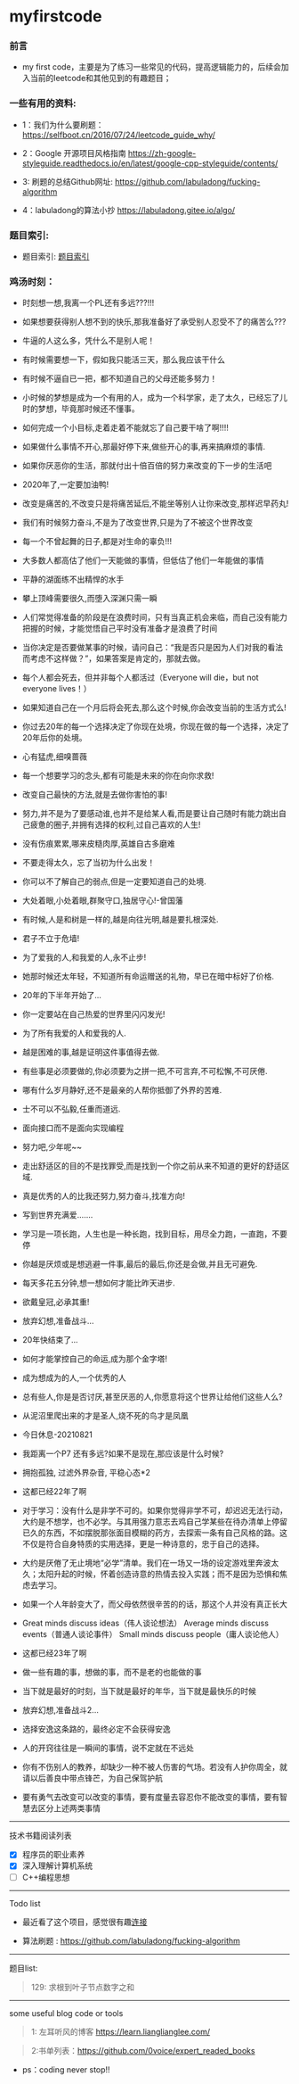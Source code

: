 # myfirstcode

### 前言
* my first code，主要是为了练习一些常见的代码，提高逻辑能力的，后续会加入当前的leetcode和其他见到的有趣题目；


### 一些有用的资料:
* 1：我们为什么要刷题：
https://selfboot.cn/2016/07/24/leetcode_guide_why/
* 2：Google 开源项目风格指南
https://zh-google-styleguide.readthedocs.io/en/latest/google-cpp-styleguide/contents/

* 3: 刷题的总结Github网址:
https://github.com/labuladong/fucking-algorithm

* 4：labuladong的算法小抄
 https://labuladong.gitee.io/algo/

### 题目索引:
* 题目索引: [题目索引](https://github.com/sunbinbin1991/myfirstcode/blob/master/doc/algorithm/index.md)

### 鸡汤时刻：
* 时刻想一想,我离一个PL还有多远???!!!

* 如果想要获得别人想不到的快乐,那我准备好了承受别人忍受不了的痛苦么???

* 牛逼的人这么多，凭什么不是别人呢！

* 有时候需要想一下，假如我只能活三天，那么我应该干什么

* 有时候不逼自已一把，都不知道自己的父母还能多努力！

* 小时候的梦想是成为一个有用的人，成为一个科学家，走了太久，已经忘了儿时的梦想，毕竟那时候还不懂事。

* 如何完成一个小目标,走着走着不能就忘了自己要干啥了啊!!!!

* 如果做什么事情不开心,那最好停下来,做些开心的事,再来搞麻烦的事情.

* 如果你厌恶你的生活，那就付出十倍百倍的努力来改变的下一步的生活吧

* 2020年了,一定要加油鸭!

* 改变是痛苦的,不改变只是将痛苦延后,不能坐等别人让你来改变,那样迟早药丸!

* 我们有时候努力奋斗,不是为了改变世界,只是为了不被这个世界改变

* 每一个不曾起舞的日子,都是对生命的辜负!!!

* 大多数人都高估了他们一天能做的事情，但低估了他们一年能做的事情

* 平静的湖面练不出精悍的水手

* 攀上顶峰需要很久,而堕入深渊只需一瞬

* 人们常觉得准备的阶段是在浪费时间，只有当真正机会来临，而自己没有能力把握的时候，才能觉悟自己平时没有准备才是浪费了时间

* 当你决定是否要做某事的时候，请问自己：“我是否只是因为人们对我的看法而考虑不这样做？”，如果答案是肯定的，那就去做。

* 每个人都会死去，但并非每个人都活过（Everyone will die，but not everyone lives！）

* 如果知道自己在一个月后将会死去,那么这个时候,你会改变当前的生活方式么!

* 你过去20年的每一个选择决定了你现在处境，你现在做的每一个选择，决定了20年后你的处境。

*  心有猛虎,细嗅蔷薇

* 每一个想要学习的念头,都有可能是未来的你在向你求救!

* 改变自己最快的方法,就是去做你害怕的事!

* 努力,并不是为了要感动谁,也并不是给某人看,而是要让自己随时有能力跳出自己疲惫的圈子,并拥有选择的权利,过自己喜欢的人生!

* 没有伤痕累累,哪来皮糙肉厚,英雄自古多磨难

* 不要走得太久，忘了当初为什么出发！

* 你可以不了解自己的弱点,但是一定要知道自己的处境.

* 大处着眼,小处着眼,群聚守口,独居守心!-曾国藩

* 有时候,人是和树是一样的,越是向往光明,越是要扎根深处.

* 君子不立于危墙!

* 为了爱我的人,和我爱的人,永不止步!

* 她那时候还太年轻，不知道所有命运赠送的礼物，早已在暗中标好了价格.

* 20年的下半年开始了...

* 你一定要站在自己热爱的世界里闪闪发光!

* 为了所有我爱的人和爱我的人.

* 越是困难的事,越是证明这件事值得去做.

* 有些事是必须要做的,你必须要为之拼一把,不可言弃,不可松懈,不可厌倦.

* 哪有什么岁月静好,还不是最亲的人帮你抵御了外界的苦难.

* 士不可以不弘毅,任重而道远.

*  面向接口而不是面向实现编程

* 努力吧,少年呢~~

* 走出舒适区的目的不是找罪受,而是找到一个你之前从来不知道的更好的舒适区域.

* 真是优秀的人的比我还努力,努力奋斗,找准方向!

* 写到世界充满爱.......

* 学习是一项长跑，人生也是一种长跑，找到目标，用尽全力跑，一直跑，不要停

* 你越是厌烦或是想逃避一件事,最后的最后,你还是会做,并且无可避免.

* 每天多花五分钟,想一想如何才能比昨天进步.

* 欲戴皇冠,必承其重!

* 放弃幻想,准备战斗...

* 20年快结束了...

* 如何才能掌控自己的命运,成为那个金字塔!

* 成为想成为的人,一个优秀的人

* 总有些人,你是是否讨厌,甚至厌恶的人,你愿意将这个世界让给他们这些人么?

* 从泥沼里爬出来的才是圣人,烧不死的鸟才是凤凰

* 今日休息-20210821

* 我距离一个P7 还有多远?如果不是现在,那应该是什么时候?

* 拥抱孤独, 过滤外界杂音, 平稳心态*2

* 这都已经22年了啊

* 对于学习：没有什么是非学不可的。如果你觉得非学不可，却迟迟无法行动，大约是不想学，也不必学。与其用强力意志去鸡自己学某些在待办清单上停留已久的东西，不如摆脱那张面目模糊的药方，去探索一条有自己风格的路。这不仅是符合自身特质的实用选择，更是一种诗意的，忠于自己的选择。

* 大约是厌倦了无止境地“必学”清单。我们在一场又一场的设定游戏里奔波太久；太阳升起的时候，怀着创造诗意的热情去投入实践；而不是因为恐惧和焦虑去学习。

*  如果一个人年龄变大了，而父母依然很辛苦的的话，那这个人并没有真正长大

*  Great minds discuss ideas（伟人谈论想法） Average minds discuss events（普通人谈论事件） Small minds discuss people（庸人谈论他人）

* 这都已经23年了啊

* 做一些有趣的事，想做的事，而不是老的也能做的事

* 当下就是最好的时刻，当下就是最好的年华，当下就是最快乐的时候

* 放弃幻想,准备战斗2...

* 选择安逸这条路的，最终必定不会获得安逸

* 人的开窍往往是一瞬间的事情，说不定就在不远处

* 你有不伤别人的教养，却缺少一种不被人伤害的气场。若没有人护你周全，就请以后善良中带点锋芒，为自己保驾护航

* 要有勇气去改变可以改变的事情，要有度量去容忍你不能改变的事情，要有智慧去区分上述两类事情
---
技术书籍阅读列表

- [x] 程序员的职业素养
- [x] 深入理解计算机系统
- [ ]  C++编程思想

---
Todo list

* 最近看了这个项目，感觉很有趣[连接](https://github.com/yemount/pose-animator)

* 算法刷题 : https://github.com/labuladong/fucking-algorithm

---
题目list:
> 129: 求根到叶子节点数字之和

--- 
some useful blog code or tools
> 1:  左耳听风的博客 https://learn.lianglianglee.com/ 

> 2:书单列表：https://github.com/0voice/expert_readed_books

* ps：coding never stop!!


